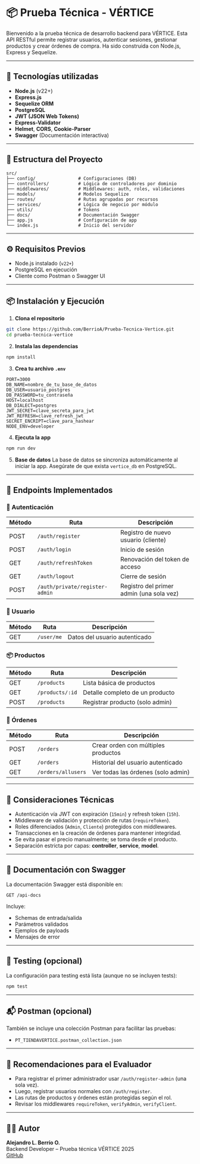 # 📦 Prueba Técnica - VÉRTICE

Bienvenido a la prueba técnica de desarrollo backend para VÉRTICE. Esta API RESTful permite registrar usuarios, autenticar sesiones, gestionar productos y crear órdenes de compra. Ha sido construida con Node.js, Express y Sequelize.

---

## 🚀 Tecnologías utilizadas

- **Node.js** (v22+)
- **Express.js**
- **Sequelize ORM**
- **PostgreSQL**
- **JWT (JSON Web Tokens)**
- **Express-Validator**
- **Helmet**, **CORS**, **Cookie-Parser**
- **Swagger** (Documentación interactiva)

---

## 📁 Estructura del Proyecto

```
src/
├── config/                # Configuraciones (DB)
├── controllers/           # Lógica de controladores por dominio
├── middlewares/           # Middlewares: auth, roles, validaciones
├── models/                # Modelos Sequelize
├── routes/                # Rutas agrupadas por recursos
├── services/              # Lógica de negocio por módulo
├── utils/                 # Tokens
├── docs/                  # Documentación Swagger
├── app.js                 # Configuración de app
└── index.js               # Inicio del servidor
```

---

## ⚙️ Requisitos Previos

- Node.js instalado (`v22+`)
- PostgreSQL en ejecución
- Cliente como Postman o Swagger UI

---

## 📦 Instalación y Ejecución

1. **Clona el repositorio**

```bash
git clone https://github.com/BerrioA/Prueba-Tecnica-Vertice.git
cd prueba-tecnica-vertice
```

2. **Instala las dependencias**

```bash
npm install
```

3. **Crea tu archivo `.env`**

```env
PORT=3000
DB_NAME=nombre_de_tu_base_de_datos
DB_USER=usuario_postgres
DB_PASSWORD=tu_contraseña
HOST=localhost
DB_DIALECT=postgres
JWT_SECRET=clave_secreta_para_jwt
JWT_REFRESH=clave_refresh_jwt
SECRET_ENCRIPT=clave_para_hashear
NODE_ENV=developer

```

4. **Ejecuta la app**

```bash
npm run dev
```

5. **Base de datos**
   La base de datos se sincroniza automáticamente al iniciar la app. Asegúrate de que exista `vertice_db` en PostgreSQL.

---

## 🧪 Endpoints Implementados

### 🔐 Autenticación

| Método | Ruta                           | Descripción                              |
| ------ | ------------------------------ | ---------------------------------------- |
| POST   | `/auth/register`               | Registro de nuevo usuario (cliente)      |
| POST   | `/auth/login`                  | Inicio de sesión                         |
| GET    | `/auth/refreshToken`           | Renovación del token de acceso           |
| GET    | `/auth/logout`                 | Cierre de sesión                         |
| POST   | `/auth/private/register-admin` | Registro del primer admin (una sola vez) |

### 👤 Usuario

| Método | Ruta       | Descripción                   |
| ------ | ---------- | ----------------------------- |
| GET    | `/user/me` | Datos del usuario autenticado |

### 📦 Productos

| Método | Ruta            | Descripción                     |
| ------ | --------------- | ------------------------------- |
| GET    | `/products`     | Lista básica de productos       |
| GET    | `/products/:id` | Detalle completo de un producto |
| POST   | `/products`     | Registrar producto (solo admin) |

### 🧾 Órdenes

| Método | Ruta               | Descripción                         |
| ------ | ------------------ | ----------------------------------- |
| POST   | `/orders`          | Crear orden con múltiples productos |
| GET    | `/orders`          | Historial del usuario autenticado   |
| GET    | `/orders/allusers` | Ver todas las órdenes (solo admin)  |

---

## 🧠 Consideraciones Técnicas

- Autenticación vía JWT con expiración (`15min`) y refresh token (`15h`).
- Middleware de validación y protección de rutas (`requireToken`).
- Roles diferenciados (`Admin`, `Cliente`) protegidos con middlewares.
- Transacciones en la creación de órdenes para mantener integridad.
- Se evita pasar el precio manualmente; se toma desde el producto.
- Separación estricta por capas: **controller**, **service**, **model**.

---

## 📄 Documentación con Swagger

La documentación Swagger está disponible en:

```
GET /api-docs
```

Incluye:

- Schemas de entrada/salida
- Parámetros validados
- Ejemplos de payloads
- Mensajes de error

---

## 🧪 Testing (opcional)

La configuración para testing está lista (aunque no se incluyen tests):

```bash
npm test
```

---

## 📬 Postman (opcional)

También se incluye una colección Postman para facilitar las pruebas:

- `PT_TIENDAVERTICE.postman_collection.json`

---

## 🧠 Recomendaciones para el Evaluador

- Para registrar el primer administrador usar `/auth/register-admin` (una sola vez).
- Luego, registrar usuarios normales con `/auth/register`.
- Las rutas de productos y órdenes están protegidas según el rol.
- Revisar los middlewares `requireToken`, `verifyAdmin`, `verifyClient`.

---

## 👨‍💻 Autor

**Alejandro L. Berrío O.**  
Backend Developer – Prueba técnica VÉRTICE 2025  
[GitHub](https://github.com/BerrioA/Prueba-Tecnica-Vertice)
